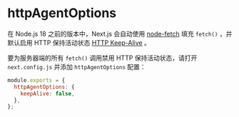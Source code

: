 # httpAgentOptions

在 Node.js 18 之前的版本中，Next.js 会自动使用 [node-fetch](https://nextjs.org/docs/architecture/supported-browsers#polyfills) 填充 `fetch()` ，并默认启用 HTTP 保持活动状态 [HTTP Keep-Alive](https://developer.mozilla.org/en-US/docs/Web/HTTP/Headers/Keep-Alive) 。

要为服务器端的所有 `fetch()` 调用禁用 HTTP 保持活动状态，请打开 `next.config.js` 并添加 `httpAgentOptions` 配置：

```js
module.exports = {
  httpAgentOptions: {
    keepAlive: false,
  },
};
```


